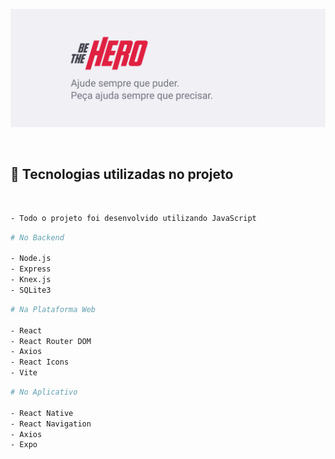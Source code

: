 <p align="center">
  <img src="./assets/cover-image.svg" alt="Capa do projeto Be The Hero">
</p>

<br />

## 🚀 Tecnologias utilizadas no projeto

<br />

```bash
- Todo o projeto foi desenvolvido utilizando JavaScript
```

```bash
# No Backend

- Node.js
- Express
- Knex.js
- SQLite3
```

```bash
# Na Plataforma Web

- React
- React Router DOM
- Axios
- React Icons
- Vite
```

```bash
# No Aplicativo

- React Native
- React Navigation
- Axios
- Expo
```
